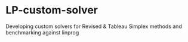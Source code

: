 # LP-custom-solver
Developing custom solvers for Revised &amp; Tableau Simplex methods and benchmarking against linprog
